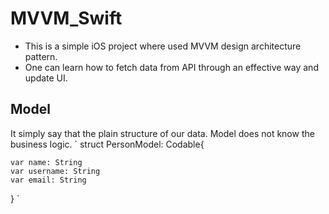 # MVVM_Swift

- This is a simple iOS project where used MVVM design architecture pattern. 
- One can learn how to fetch data from API through an effective way and update UI. 

## Model
It simply say that the plain structure of our data. Model does not know the business logic. 
`
struct PersonModel: Codable{
    
    var name: String
    var username: String
    var email: String
}
`

